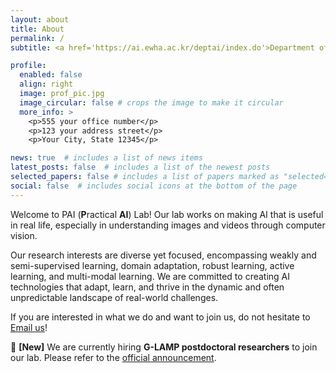 ```yaml
---
layout: about
title: About
permalink: /
subtitle: <a href='https://ai.ewha.ac.kr/deptai/index.do'>Department of Artificial Intelligence</a>, <a href='https://ewha.ac.kr/ewhaen/index.do'>Ewha Womans University</a>

profile:
  enabled: false
  align: right
  image: prof_pic.jpg
  image_circular: false # crops the image to make it circular
  more_info: >
    <p>555 your office number</p>
    <p>123 your address street</p>
    <p>Your City, State 12345</p>

news: true  # includes a list of news items
latest_posts: false  # includes a list of the newest posts
selected_papers: false # includes a list of papers marked as "selected={true}"
social: false  # includes social icons at the bottom of the page
---
```


Welcome to PAI (**P**ractical **AI**) Lab! Our lab works on making AI that is useful in real life, especially in understanding images and videos through computer vision.

Our research interests are diverse yet focused, encompassing weakly and semi-supervised learning, domain adaptation, robust learning, active learning, and multi-modal learning. We are committed to creating AI technologies that adapt, learn, and thrive in the dynamic and often unpredictable landscape of real-world challenges.

If you are interested in what we do and want to join us, do not hesitate to [Email us](mailto:junhyug@ewha.ac.kr)!

🚀 **[New]** We are currently hiring **G-LAMP postdoctoral researchers** to join our lab. Please refer to the [official announcement](http://www.ewha.ac.kr/ewha/news/notice.do?mode=view&articleNo=357853&article.offset=0&articleLimit=10&srCategoryId1=27&no=30).
